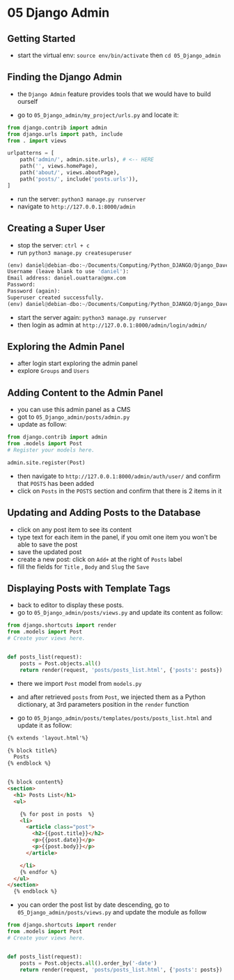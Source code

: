 # 05 Django Admin

## Getting Started

- start the virtual env: `source env/bin/activate`  then `cd 05_Django_admin`

## Finding the Django Admin

- the `Django Admin` feature provides tools that we would have to build ourself
  
- go to `05_Django_admin/my_project/urls.py` and locate it:

```py
from django.contrib import admin
from django.urls import path, include
from . import views

urlpatterns = [
    path('admin/', admin.site.urls), # <-- HERE
    path('', views.homePage),
    path('about/', views.aboutPage),
    path('posts/', include('posts.urls')),
]

```

- run the server: `python3 manage.py runserver`
- navigate to `http://127.0.0.1:8000/admin`

## Creating a Super User

- stop the server: `ctrl + c`
- run `python3 manage.py createsuperuser`

```py
(env) daniel@debian-dbo:~/Documents/Computing/Python_DJANGO/Django_Dave_Gray/05_Django_admin$ python3 manage.py  createsuperuser
Username (leave blank to use 'daniel'): 
Email address: daniel.ouattara@gmx.com
Password: 
Password (again): 
Superuser created successfully.
(env) daniel@debian-dbo:~/Documents/Computing/Python_DJANGO/Django_Dave_Gray/05_Django_admin$ 
```

- start the server again: `python3 manage.py runserver`
- then login as admin at `http://127.0.0.1:8000/admin/login/admin/`

## Exploring the Admin Panel

- after login start exploring the admin panel
- explore `Groups` and `Users`

## Adding Content to the Admin Panel

- you can use this admin panel as a CMS
- got to `05_Django_admin/posts/admin.py`
- update as follow:

```py
from django.contrib import admin
from .models import Post
# Register your models here.

admin.site.register(Post)

```

- then navigate to `http://127.0.0.1:8000/admin/auth/user/` and confirm that `POSTS` has been added
- click on `Posts` in the `POSTS` section and confirm that there is 2 items in it

## Updating and Adding Posts to the Database

- click on any post item to see its content
- type text for each item in the panel, if you omit one item you won't be able to save the post
- save the updated post
- create a new post: click on `Add+` at the right of `Posts` label
- fill the fields for `Title` , `Body` and `Slug` the `Save`

## Displaying Posts with Template Tags

- back to editor to display these posts.
- go to `05_Django_admin/posts/views.py` and update its content as follow:

```py
from django.shortcuts import render
from .models import Post
# Create your views here.


def posts_list(request):
    posts = Post.objects.all()
    return render(request, 'posts/posts_list.html', {'posts': posts})
```

- there we import `Post` model from `models.py`
- and after retrieved `posts` from `Post`, we injected them as a Python dictionary, at 3rd parameters position in the `render` function

- go to  `05_Django_admin/posts/templates/posts/posts_list.html` and update it as follow:

```html
{% extends 'layout.html'%}

{% block title%}
  Posts 
{% endblock %}


{% block content%}
<section>
  <h1> Posts List</h1>
  <ul>

    {% for post in posts  %}
    <li>
      <article class="post">
        <h2>{{post.title}}</h2>
        <p>{{post.date}}</p>
        <p>{{post.body}}</p>
      </article>

    </li>
    {% endfor %}
  </ul>
</section>
  {% endblock %}

```

- you can order the post list by date descending, go to `05_Django_admin/posts/views.py` and update the module as follow

```py
from django.shortcuts import render
from .models import Post
# Create your views here.


def posts_list(request):
    posts = Post.objects.all().order_by('-date')
    return render(request, 'posts/posts_list.html', {'posts': posts})
```
